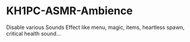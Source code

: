 # KH1PC-ASMR-Ambience

Disable various Sounds Effect like menu, magic, items, heartless spawn, critical health sound...